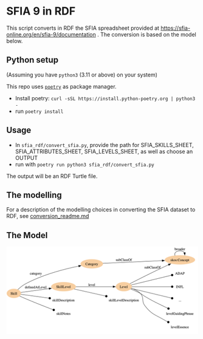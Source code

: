 # SFIA 9 in RDF

This script converts in RDF the SFIA spreadsheet provided at https://sfia-online.org/en/sfia-9/documentation .
The conversion is based on the model below.

## Python setup

(Assuming you have `python3` (3.11 or above) on your system)

This repo uses [`poetry`](https://python-poetry.org/docs) as package manager. </br>

- Install poetry: ```curl -sSL https://install.python-poetry.org | python3 -```
- run `poetry install`

## Usage

- In `sfia_rdf/convert_sfia.py`, provide the path for SFIA_SKILLS_SHEET, SFIA_ATTRIBUTES_SHEET, SFIA_LEVELS_SHEET, as
  well as choose an OUTPUT
- run with `poetry run python3 sfia_rdf/convert_sfia.py`

The output will be an RDF Turtle file.

## The modelling

For a description of the modelling choices in converting the SFIA dataset to RDF,
see [conversion_readme.md](conversion_readme.md)

## The Model

![Rough vis of the model](sfia.png "Rough vis of the model")

